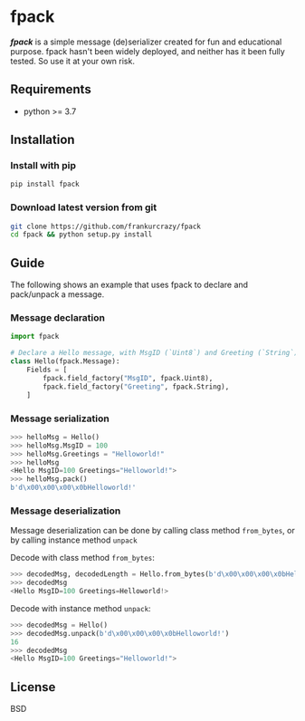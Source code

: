 # fpack

***fpack*** is a simple message (de)serializer created for fun and educational purpose.
fpack hasn't been widely deployed, and neither has it been fully tested. So use it at your own risk.

## Requirements
 - python >= 3.7

## Installation
### Install with pip
```bash
pip install fpack
```

### Download latest version from git
```bash
git clone https://github.com/frankurcrazy/fpack
cd fpack && python setup.py install
```

## Guide
The following shows an example that uses fpack to declare and pack/unpack a message.

### Message declaration
```python
import fpack

# Declare a Hello message, with MsgID (`Uint8`) and Greeting (`String`) field.
class Hello(fpack.Message):
    Fields = [
        fpack.field_factory("MsgID", fpack.Uint8),
        fpack.field_factory("Greeting", fpack.String), 
    ]
```

### Message serialization
```python
>>> helloMsg = Hello()
>>> helloMsg.MsgID = 100
>>> helloMsg.Greetings = "Helloworld!"
>>> helloMsg
<Hello MsgID=100 Greetings="Helloworld!">
>>> helloMsg.pack()
b'd\x00\x00\x00\x0bHelloworld!'
```

### Message deserialization
Message deserialization can be done by calling class method `from_bytes`, or by calling instance method `unpack`

Decode with class method `from_bytes`:
```python
>>> decodedMsg, decodedLength = Hello.from_bytes(b'd\x00\x00\x00\x0bHelloworld!')   # using the byte-stream from previous example
>>> decodedMsg
<Hello MsgID=100 Greetings=Helloworld!>
```

Decode with instance method `unpack`:
```python
>>> decodedMsg = Hello()
>>> decodedMsg.unpack(b'd\x00\x00\x00\x0bHelloworld!')
16
>>> decodedMsg
<Hello MsgID=100 Greetings="Helloworld!">
```

## License
BSD
